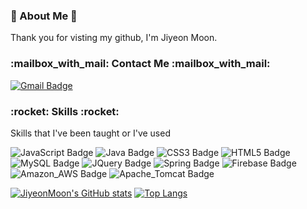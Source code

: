 <h3>
👋 About Me 👋
</h3>
<p>
Thank you for visting my github, I'm Jiyeon Moon.
</p>
 
<h3>
:mailbox_with_mail: Contact Me :mailbox_with_mail:
</h3>

[![Gmail Badge](https://img.shields.io/badge/Gmail-d14836?style=flat-square&logo=Gmail&logoColor=white&link=mailto:mjyinseoul@gmail.com)](mailto:mjyinseoul@gmail.com)

<h3>
:rocket: Skills :rocket:
</h3>
<p>
Skills that I've been taught or I've used 
</p>

![JavaScript Badge](https://img.shields.io/badge/JavaScript-f7df1e?style=for-the-badge&logo=JavaScript&logoColor=white) ![Java Badge](https://img.shields.io/badge/Java-007396?style=for-the-badge&logo=Java&logoColor=white) ![CSS3 Badge](https://img.shields.io/badge/CSS3-1572b6?style=for-the-badge&logo=CSS3&logoColor=white) ![HTML5 Badge](https://img.shields.io/badge/HTML5-e34f26?style=for-the-badge&logo=HTML5&logoColor=white) ![MySQL Badge](https://img.shields.io/badge/MySQL-4479a1?style=for-the-badge&logo=MySQL&logoColor=white) ![JQuery Badge](https://img.shields.io/badge/JQuery-0769ad?style=for-the-badge&logo=JQuery&logoColor=white) ![Spring Badge](https://img.shields.io/badge/Spring-6db33f?style=for-the-badge&logo=Spring&logoColor=white) ![Firebase Badge](https://img.shields.io/badge/Firebase-ffca28?style=for-the-badge&logo=Firebase&logoColor=white) ![Amazon_AWS Badge](https://img.shields.io/badge/Amazon_AWS-232f3e?style=for-the-badge&logo=Amazon_AWS&logoColor=white) ![Apache_Tomcat Badge](https://img.shields.io/badge/Apache_Tomcat-f8dc75?style=for-the-badge&logo=Apache_Tomcat&logoColor=white)


[![JiyeonMoon's GitHub stats](https://github-readme-stats.vercel.app/api?username=jiyeonmoon814&theme=buefy&show_icons=true)](https://github.com/jiyeonmoon814/jiyeonmoon814)
[![Top Langs](https://github-readme-stats.vercel.app/api/top-langs/?username=jiyeonmoon814&theme=buefy&exclude_repo=webContent,WEB,HTML,bootStrap4L&layout=compact)](https://github.com/jiyeonmoon814/jiyeonmoon814)

